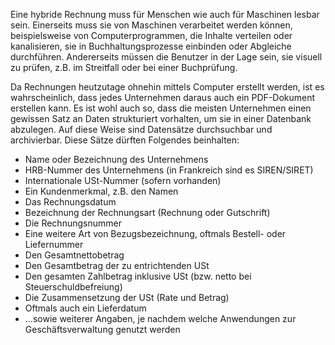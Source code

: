 Eine hybride Rechnung muss für Menschen wie auch für Maschinen lesbar sein. Einerseits muss sie von Maschinen verarbeitet werden können, beispielsweise von Computerprogrammen, die Inhalte verteilen oder kanalisieren, sie in Buchhaltungsprozesse einbinden oder Abgleiche durchführen. Andererseits müssen die Benutzer in der Lage sein, sie visuell zu prüfen, z.B. im Streitfall oder bei einer Buchprüfung. 

Da Rechnungen heutzutage ohnehin mittels Computer erstellt werden, ist es wahrscheinlich, dass jedes Unternehmen daraus auch ein PDF-Dokument erstellen kann. Es ist wohl auch so, dass die meisten Unternehmen einen gewissen Satz an Daten strukturiert vorhalten, um sie in einer Datenbank abzulegen. Auf diese Weise sind Datensätze durchsuchbar und archivierbar. Diese Sätze dürften Folgendes beinhalten: 
- Name oder Bezeichnung des Unternehmens 
- HRB-Nummer des Unternehmens (in Frankreich sind es SIREN/SIRET) 
- Internationale USt-Nummer (sofern vorhanden)
- Ein Kundenmerkmal, z.B. den Namen 
- Das Rechnungsdatum
- Bezeichnung der Rechnungsart (Rechnung oder Gutschrift)
- Die Rechnungsnummer 
- Eine weitere Art von Bezugsbezeichnung, oftmals Bestell- oder Liefernummer
- Den Gesamtnettobetrag
- Den Gesamtbetrag der zu entrichtenden USt
- Den gesamten Zahlbetrag inklusive USt (bzw. netto bei Steuerschuldbefreiung)
- Die Zusammensetzung der USt (Rate und Betrag)
- Oftmals auch ein Lieferdatum
- …sowie weiterer Angaben, je nachdem welche Anwendungen zur Geschäftsverwaltung genutzt werden